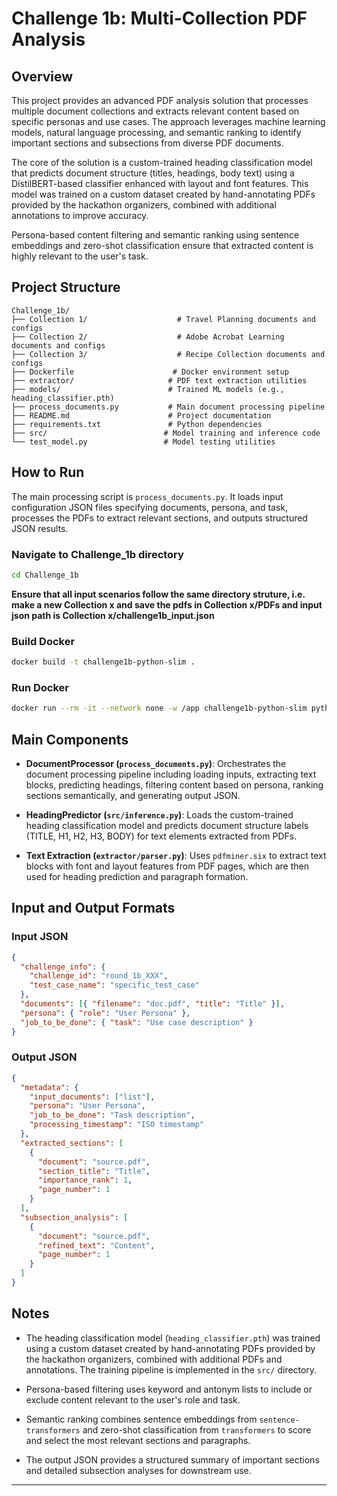 # Challenge 1b: Multi-Collection PDF Analysis

## Overview

This project provides an advanced PDF analysis solution that processes multiple document collections and extracts relevant content based on specific personas and use cases. The approach leverages machine learning models, natural language processing, and semantic ranking to identify important sections and subsections from diverse PDF documents.

The core of the solution is a custom-trained heading classification model that predicts document structure (titles, headings, body text) using a DistilBERT-based classifier enhanced with layout and font features. This model was trained on a custom dataset created by hand-annotating PDFs provided by the hackathon organizers, combined with additional annotations to improve accuracy.

Persona-based content filtering and semantic ranking using sentence embeddings and zero-shot classification ensure that extracted content is highly relevant to the user's task.

## Project Structure

```
Challenge_1b/
├── Collection 1/                    # Travel Planning documents and configs
├── Collection 2/                    # Adobe Acrobat Learning documents and configs
├── Collection 3/                    # Recipe Collection documents and configs
├── Dockerfile                      # Docker environment setup
├── extractor/                     # PDF text extraction utilities
├── models/                        # Trained ML models (e.g., heading_classifier.pth)
├── process_documents.py           # Main document processing pipeline
├── README.md                      # Project documentation
├── requirements.txt               # Python dependencies
├── src/                          # Model training and inference code
└── test_model.py                 # Model testing utilities
```
## How to Run

The main processing script is `process_documents.py`. It loads input configuration JSON files specifying documents, persona, and task, processes the PDFs to extract relevant sections, and outputs structured JSON results.

### Navigate to Challenge_1b directory

```bash
cd Challenge_1b
```
**Ensure that all input scenarios follow the same directory struture, i.e. make a new Collection x and save the pdfs in Collection x/PDFs and input json path is Collection x/challenge1b_input.json**
### Build Docker
```bash
docker build -t challenge1b-python-slim .
```
### Run Docker
```bash
docker run --rm -it --network none -w /app challenge1b-python-slim python process_documents.py 
```

## Main Components

- **DocumentProcessor (`process_documents.py`)**: Orchestrates the document processing pipeline including loading inputs, extracting text blocks, predicting headings, filtering content based on persona, ranking sections semantically, and generating output JSON.

- **HeadingPredictor (`src/inference.py`)**: Loads the custom-trained heading classification model and predicts document structure labels (TITLE, H1, H2, H3, BODY) for text elements extracted from PDFs.

- **Text Extraction (`extractor/parser.py`)**: Uses `pdfminer.six` to extract text blocks with font and layout features from PDF pages, which are then used for heading prediction and paragraph formation.

## Input and Output Formats

### Input JSON

```json
{
  "challenge_info": {
    "challenge_id": "round_1b_XXX",
    "test_case_name": "specific_test_case"
  },
  "documents": [{ "filename": "doc.pdf", "title": "Title" }],
  "persona": { "role": "User Persona" },
  "job_to_be_done": { "task": "Use case description" }
}
```

### Output JSON

```json
{
  "metadata": {
    "input_documents": ["list"],
    "persona": "User Persona",
    "job_to_be_done": "Task description",
    "processing_timestamp": "ISO timestamp"
  },
  "extracted_sections": [
    {
      "document": "source.pdf",
      "section_title": "Title",
      "importance_rank": 1,
      "page_number": 1
    }
  ],
  "subsection_analysis": [
    {
      "document": "source.pdf",
      "refined_text": "Content",
      "page_number": 1
    }
  ]
}
```

## Notes

- The heading classification model (`heading_classifier.pth`) was trained using a custom dataset created by hand-annotating PDFs provided by the hackathon organizers, combined with additional PDFs and annotations. The training pipeline is implemented in the `src/` directory.

- Persona-based filtering uses keyword and antonym lists to include or exclude content relevant to the user's role and task.

- Semantic ranking combines sentence embeddings from `sentence-transformers` and zero-shot classification from `transformers` to score and select the most relevant sections and paragraphs.

- The output JSON provides a structured summary of important sections and detailed subsection analyses for downstream use.

---

